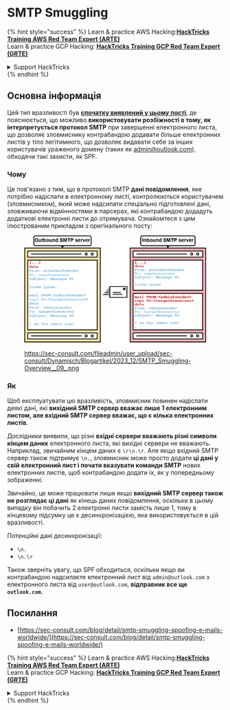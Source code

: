 # SMTP Smuggling

{% hint style="success" %}
Learn & practice AWS Hacking:<img src="../../.gitbook/assets/arte.png" alt="" data-size="line">[**HackTricks Training AWS Red Team Expert (ARTE)**](https://training.hacktricks.xyz/courses/arte)<img src="../../.gitbook/assets/arte.png" alt="" data-size="line">\
Learn & practice GCP Hacking: <img src="../../.gitbook/assets/grte.png" alt="" data-size="line">[**HackTricks Training GCP Red Team Expert (GRTE)**<img src="../../.gitbook/assets/grte.png" alt="" data-size="line">](https://training.hacktricks.xyz/courses/grte)

<details>

<summary>Support HackTricks</summary>

* Check the [**subscription plans**](https://github.com/sponsors/carlospolop)!
* **Join the** 💬 [**Discord group**](https://discord.gg/hRep4RUj7f) or the [**telegram group**](https://t.me/peass) or **follow** us on **Twitter** 🐦 [**@hacktricks\_live**](https://twitter.com/hacktricks\_live)**.**
* **Share hacking tricks by submitting PRs to the** [**HackTricks**](https://github.com/carlospolop/hacktricks) and [**HackTricks Cloud**](https://github.com/carlospolop/hacktricks-cloud) github repos.

</details>
{% endhint %}

## Основна інформація

Цей тип вразливості був [**спочатку виявлений у цьому пості**](https://sec-consult.com/blog/detail/smtp-smuggling-spoofing-e-mails-worldwide/), де пояснюється, що можливо **використовувати розбіжності в тому, як інтерпретується протокол SMTP** при завершенні електронного листа, що дозволяє зловмиснику контрабандою додавати більше електронних листів у тіло легітимного, що дозволяє видавати себе за інших користувачів ураженого домену (таких як admin@outlook.com), обходячи такі захисти, як SPF.

### Чому

Це пов'язано з тим, що в протоколі SMTP **дані повідомлення**, яке потрібно надіслати в електронному листі, контролюються користувачем (зловмисником), який може надсилати спеціально підготовлені дані, зловживаючи відмінностями в парсерах, які контрабандою додадуть додаткові електронні листи до отримувача. Ознайомтеся з цим ілюстрованим прикладом з оригінального посту:

<figure><img src="../../.gitbook/assets/image (8) (1) (1) (1).png" alt=""><figcaption><p><a href="https://sec-consult.com/fileadmin/user_upload/sec-consult/Dynamisch/Blogartikel/2023_12/SMTP_Smuggling-Overview__09_.png">https://sec-consult.com/fileadmin/user_upload/sec-consult/Dynamisch/Blogartikel/2023_12/SMTP_Smuggling-Overview__09_.png</a></p></figcaption></figure>

### Як

Щоб експлуатувати цю вразливість, зловмисник повинен надіслати деякі дані, які **вихідний SMTP сервер вважає лише 1 електронним листом, але вхідний SMTP сервер вважає, що є кілька електронних листів**.

Дослідники виявили, що різні **вхідні сервери вважають різні символи кінцем даних** електронного листа, які вихідні сервери не вважають.\
Наприклад, звичайним кінцем даних є `\r\n.\r`. Але якщо вхідний SMTP сервер також підтримує `\n.`, зловмисник може просто додати **ці дані у свій електронний лист і почати вказувати команди SMTP** нових електронних листів, щоб контрабандою додати їх, як у попередньому зображенні.

Звичайно, це може працювати лише якщо **вихідний SMTP сервер також не розглядає ці дані** як кінець даних повідомлення, оскільки в цьому випадку він побачить 2 електронні листи замість лише 1, тому в кінцевому підсумку це є десинхронізацією, яка використовується в цій вразливості.

Потенційні дані десинхронізації:

* `\n.`
* `\n.\r`

Також зверніть увагу, що SPF обходиться, оскільки якщо ви контрабандою надсилаєте електронний лист від `admin@outlook.com` з електронного листа від `user@outlook.com`, **відправник все ще `outlook.com`.**

## **Посилання**

* [https://sec-consult.com/blog/detail/smtp-smuggling-spoofing-e-mails-worldwide/](https://sec-consult.com/blog/detail/smtp-smuggling-spoofing-e-mails-worldwide/)

{% hint style="success" %}
Learn & practice AWS Hacking:<img src="../../.gitbook/assets/arte.png" alt="" data-size="line">[**HackTricks Training AWS Red Team Expert (ARTE)**](https://training.hacktricks.xyz/courses/arte)<img src="../../.gitbook/assets/arte.png" alt="" data-size="line">\
Learn & practice GCP Hacking: <img src="../../.gitbook/assets/grte.png" alt="" data-size="line">[**HackTricks Training GCP Red Team Expert (GRTE)**<img src="../../.gitbook/assets/grte.png" alt="" data-size="line">](https://training.hacktricks.xyz/courses/grte)

<details>

<summary>Support HackTricks</summary>

* Check the [**subscription plans**](https://github.com/sponsors/carlospolop)!
* **Join the** 💬 [**Discord group**](https://discord.gg/hRep4RUj7f) or the [**telegram group**](https://t.me/peass) or **follow** us on **Twitter** 🐦 [**@hacktricks\_live**](https://twitter.com/hacktricks\_live)**.**
* **Share hacking tricks by submitting PRs to the** [**HackTricks**](https://github.com/carlospolop/hacktricks) and [**HackTricks Cloud**](https://github.com/carlospolop/hacktricks-cloud) github repos.

</details>
{% endhint %}
